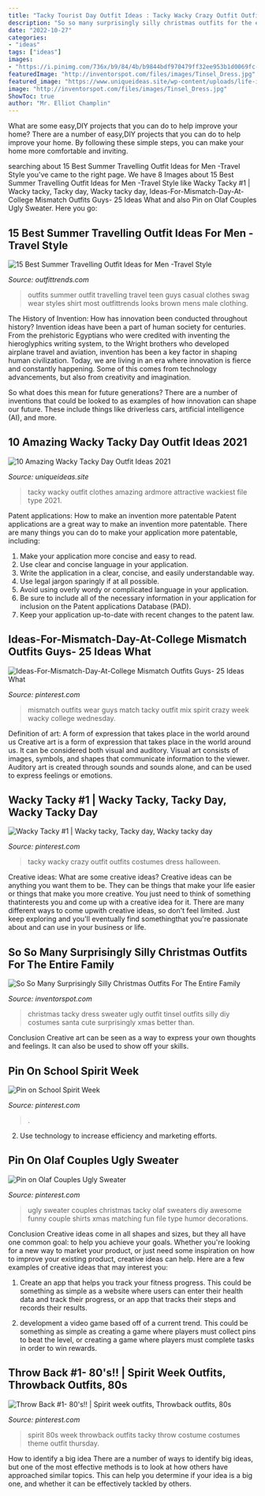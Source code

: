 ```yaml
---
title: "Tacky Tourist Day Outfit Ideas : Tacky Wacky Crazy Outfit Outfits Costumes Dress Halloween"
description: "So so many surprisingly silly christmas outfits for the entire family"
date: "2022-10-27"
categories:
- "ideas"
tags: ["ideas"]
images:
- "https://i.pinimg.com/736x/b9/84/4b/b9844bdf970479ff32ee953b1d0069fc--sprit--s.jpg"
featuredImage: "http://inventorspot.com/files/images/Tinsel_Dress.jpg"
featured_image: "https://www.uniqueideas.site/wp-content/uploads/life-in-ardmore-wacky-tacky-day.jpg"
image: "http://inventorspot.com/files/images/Tinsel_Dress.jpg"
ShowToc: true
author: "Mr. Elliot Champlin"
---
```



What are some easy,DIY projects that you can do to help improve your home?
There are a number of easy,DIY projects that you can do to help improve your home. By following these simple steps, you can make your home more comfortable and inviting.

	

		
searching about 15 Best Summer Travelling Outfit Ideas for Men -Travel Style you've came to the right page. We have 8 Images about 15 Best Summer Travelling Outfit Ideas for Men -Travel Style like Wacky Tacky #1 | Wacky tacky, Tacky day, Wacky tacky day, Ideas-For-Mismatch-Day-At-College Mismatch Outfits Guys- 25 Ideas What and also Pin on Olaf Couples Ugly Sweater. Here you go:
		
    
## 15 Best Summer Travelling Outfit Ideas For Men -Travel Style

<img loading=lazy src="http://www.outfittrends.com/wp-content/uploads/2015/04/ecd88f977418ce2904844297c3f90b9f.jpg" onerror="this.onerror=null;this.src='https://tse3.mm.bing.net/th?id=OIP.Mt2k51rZUzs4DnPHChrglwHaLF&amp;pid=15.1';" alt="15 Best Summer Travelling Outfit Ideas for Men -Travel Style">

_Source: outfittrends.com_

>outfits summer outfit travelling travel teen guys casual clothes swag wear styles shirt most outfittrends looks brown mens male clothing. 

	

The History of Invention: How has innovation been conducted throughout history?
Invention ideas have been a part of human society for centuries. From the prehistoric Egyptians who were credited with inventing the hieroglyphics writing system, to the Wright brothers who developed airplane travel and aviation, invention has been a key factor in shaping human civilization. 
Today, we are living in an era where innovation is fierce and constantly happening. Some of this comes from technology advancements, but also from creativity and imagination. 

So what does this mean for future generations? There are a number of inventions that could be looked to as examples of how innovation can shape our future. These include things like driverless cars, artificial intelligence (AI), and more.

    
## 10 Amazing Wacky Tacky Day Outfit Ideas 2021

<img loading=lazy src="https://www.uniqueideas.site/wp-content/uploads/life-in-ardmore-wacky-tacky-day.jpg" onerror="this.onerror=null;this.src='https://tse1.mm.bing.net/th?id=OIP.aDrtY8x68LfA_aUq8-x8oAHaLH&amp;pid=15.1';" alt="10 Amazing Wacky Tacky Day Outfit Ideas 2021">

_Source: uniqueideas.site_

>tacky wacky outfit clothes amazing ardmore attractive wackiest file type 2021. 

	

Patent applications: How to make an invention more patentable
Patent applications are a great way to make an invention more patentable. There are many things you can do to make your application more patentable, including: 
1. Make your application more concise and easy to read.
2. Use clear and concise language in your application. 
3. Write the application in a clear, concise, and easily understandable way. 
4. Use legal jargon sparingly if at all possible. 
5. Avoid using overly wordy or complicated language in your application. 
6. Be sure to include all of the necessary information in your application for inclusion on the Patent applications Database (PAD). 
7. Keep your application up-to-date with recent changes to the patent law.

    
## Ideas-For-Mismatch-Day-At-College Mismatch Outfits Guys- 25 Ideas What

<img loading=lazy src="https://i.pinimg.com/736x/e0/3a/9c/e03a9c2d1d708b9f91a5ed8f50e5bcfe.jpg" onerror="this.onerror=null;this.src='https://tse3.mm.bing.net/th?id=OIP.aNi8qp4ssB2DJl38Wqf1KwHaJ3&amp;pid=15.1';" alt="Ideas-For-Mismatch-Day-At-College Mismatch Outfits Guys- 25 Ideas What">

_Source: pinterest.com_

>mismatch outfits wear guys match tacky outfit mix spirit crazy week wacky college wednesday. 

	

Definition of art: A form of expression that takes place in the world around us
Creative art is a form of expression that takes place in the world around us. It can be considered both visual and auditory. Visual art consists of images, symbols, and shapes that communicate information to the viewer. Auditory art is created through sounds and sounds alone, and can be used to express feelings or emotions.

    
## Wacky Tacky #1 | Wacky Tacky, Tacky Day, Wacky Tacky Day

<img loading=lazy src="https://i.pinimg.com/736x/fb/2c/a8/fb2ca88934acc42888a53c7148c1fdc4--halloween-ideas.jpg" onerror="this.onerror=null;this.src='https://tse4.mm.bing.net/th?id=OIP.wrK_Rm8JCM5Yo7uiGI3txQHaLS&amp;pid=15.1';" alt="Wacky Tacky #1 | Wacky tacky, Tacky day, Wacky tacky day">

_Source: pinterest.com_

>tacky wacky crazy outfit outfits costumes dress halloween. 

	

Creative ideas: What are some creative ideas?
Creative ideas can be anything you want them to be. They can be things that make your life easier or things that make you more creative. You just need to think of something thatinterests you and come up with a creative idea for it. There are many different ways to come upwith creative ideas, so don't feel limited. Just keep exploring and you'll eventually find somethingthat you're passionate about and can use in your business or life.

    
## So So Many Surprisingly Silly Christmas Outfits For The Entire Family

<img loading=lazy src="http://inventorspot.com/files/images/Tinsel_Dress.jpg" onerror="this.onerror=null;this.src='https://tse4.mm.bing.net/th?id=OIP.1HWf96dFncTfkEVn349DpgAAAA&amp;pid=15.1';" alt="So So Many Surprisingly Silly Christmas Outfits For The Entire Family">

_Source: inventorspot.com_

>christmas tacky dress sweater ugly outfit tinsel outfits silly diy costumes santa cute surprisingly xmas better than. 

	

Conclusion
Creative art can be seen as a way to express your own thoughts and feelings. It can also be used to show off your skills.

    
## Pin On School Spirit Week

<img loading=lazy src="https://i.pinimg.com/736x/89/ca/b4/89cab4da0cde4fc6437dafe03abd2c91.jpg" onerror="this.onerror=null;this.src='https://tse1.mm.bing.net/th?id=OIP.Ev2sD4z_63VKfU_ZBU4VRwHaKe&amp;pid=15.1';" alt="Pin on School Spirit Week">

_Source: pinterest.com_

>. 

	

2. Use technology to increase efficiency and marketing efforts.

    
## Pin On Olaf Couples Ugly Sweater

<img loading=lazy src="https://i.pinimg.com/originals/68/32/ff/6832fff26ef91ac6b2fa4bac4dbc839c.jpg" onerror="this.onerror=null;this.src='https://tse2.mm.bing.net/th?id=OIP.iomrgHOy_lwTbvr3_wl0uwHaJ4&amp;pid=15.1';" alt="Pin on Olaf Couples Ugly Sweater">

_Source: pinterest.com_

>ugly sweater couples christmas tacky olaf sweaters diy awesome funny couple shirts xmas matching fun file type humor decorations. 

	

Conclusion
Creative ideas come in all shapes and sizes, but they all have one common goal: to help you achieve your goals. Whether you're looking for a new way to market your product, or just need some inspiration on how to improve your existing product, creative ideas can help. Here are a few examples of creative ideas that may interest you: 
1. Create an app that helps you track your fitness progress. This could be something as simple as a website where users can enter their health data and track their progress, or an app that tracks their steps and records their results.

2. development a video game based off of a current trend. This could be something as simple as creating a game where players must collect pins to beat the level, or creating a game where players must complete tasks in order to win rewards.


    
## Throw Back #1- 80&#039;s!! | Spirit Week Outfits, Throwback Outfits, 80s

<img loading=lazy src="https://i.pinimg.com/736x/b9/84/4b/b9844bdf970479ff32ee953b1d0069fc--sprit--s.jpg" onerror="this.onerror=null;this.src='https://tse4.mm.bing.net/th?id=OIP.CT7PiJkFLGlpdansmwqsFQCzEs&amp;pid=15.1';" alt="Throw Back #1- 80&#039;s!! | Spirit week outfits, Throwback outfits, 80s">

_Source: pinterest.com_

>spirit 80s week throwback outfits tacky throw costume costumes theme outfit thursday. 

	

How to identify a big idea
There are a number of ways to identify big ideas, but one of the most effective methods is to look at how others have approached similar topics. This can help you determine if your idea is a big one, and whether it can be effectively tackled by others.

